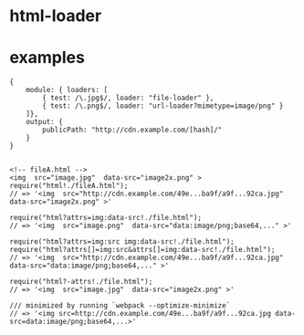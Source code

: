 # html-loader 



# examples 

    {
        module: { loaders: [
            { test: /\.jpg$/, loader: "file-loader" },
            { test: /\.png$/, loader: "url-loader?mimetype=image/png" }
        ]},
        output: {
            publicPath: "http://cdn.example.com/[hash]/"
        }
    }


    <!-- fileA.html -->
    <img  src="image.jpg"  data-src="image2x.png" >
    require("html!./fileA.html");
    // => '<img  src="http://cdn.example.com/49e...ba9f/a9f...92ca.jpg"  data-src="image2x.png" >' 
    
    require("html?attrs=img:data-src!./file.html");
    // => '<img  src="image.png"  data-src="data:image/png;base64,..." >' 
    
    require("html?attrs=img:src img:data-src!./file.html");
    require("html?attrs[]=img:src&attrs[]=img:data-src!./file.html");
    // => '<img  src="http://cdn.example.com/49e...ba9f/a9f...92ca.jpg"  data-src="data:image/png;base64,..." >' 
    
    require("html?-attrs!./file.html");
    // => '<img  src="image.jpg"  data-src="image2x.png" >' 
    
    /// minimized by running `webpack --optimize-minimize` 
    // => '<img src=http://cdn.example.com/49e...ba9f/a9f...92ca.jpg data-src=data:image/png;base64,...>' 
    